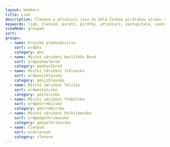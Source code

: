 ```yaml
---
layout: members
title: Lidé
description: Členové a příznivci jsou to dělá Českou pirátskou stranu silnou. Seznamte se Piráty v Kraji Vysočina.
keywords: lidé, členové, piráti, pirátky, příznivci, zastupitelé, zastupitel, zastupitelka, místní sdružení, havlíčkův brod, jihlavsko, telčsko, třebíčsko, pelhřimovsko, vysočina, kraj, komunál
viewMode: grouped
sort:
groups:
  - name: Krajské předsednictvo
    sort: ordpks
    category: pks
  - name: Místní sdružení Havlíčkův Brod
    sort: ordpmshavlbrod
    category: pmshavlbrod
  - name: Místní sdružení Jihlavsko
    sort: ordpmsjihlavsko
    category: pmsjihlavsko
  - name: Místní sdružení Telčsko
    sort: ordpmstelcsko
    category: pmstelcsko
  - name: Místní sdružení Třebíčsko
    sort: ordpmstrebicsko
    category: pmstrebicsko
  - name: Místní sdružení Pelhřimovsko
    sort: ordpmspelhrimovsko
    category: pmspelhrimovsko
  - name: Členové
    sort: ordclenove
    category: clenove
---
```

